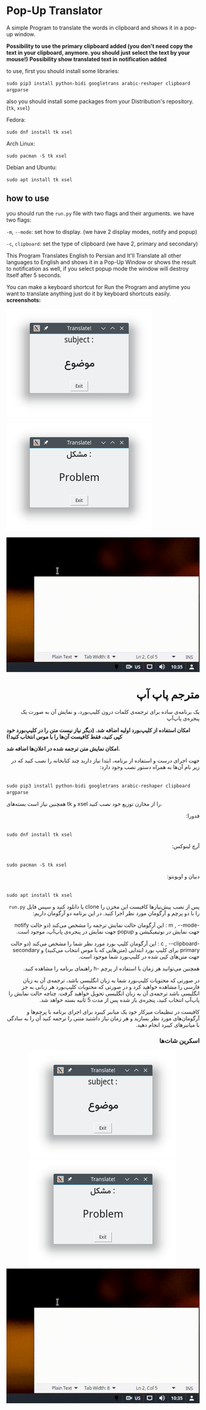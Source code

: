 # Pop-Up Translator
A simple Program to translate the words in clipboard and shows it in a pop-up window.

**Possibility to use the primary clipboard added (you don't need copy the text in your clipboard, anymore. you should just select the text by your mouse!)**
**Possibility show translated text in notification added**

to use, first you should install some libraries:

`sudo pip3 install python-bidi googletrans arabic-reshaper clipboard argparse`

also you should install some packages from your Distribution's repository. (`tk`, `xsel`)

Fedora:

`sudo dnf install tk xsel`

Arch Linux:

`sudo pacman -S tk xsel`

Debian and Ubuntu:

`sudo apt install tk xsel`

## how to use
you should run the `run.py` file with two flags and their arguments. we have two flags:

`-m`, `--mode`: set how to display. (we have 2 display modes, notify and popup)

`-c`, `clipboard`: set the type of clipboard (we have 2, primary and secondary)

This Program Translates English to Persian and It'll Translate all other languages to English and shows it in a Pop-Up Window or shows the result to notification as well, if you select popup mode the window will destroy Itself after 5 seconds.

You can make a keyboard shortcut for Run the Program and anytime you want to translate anything just do it by keyboard shortcuts easily.
**screenshots:**

![ENG to FA](/images/screenshot1.png)

![FA to ENG](/images/screenshot2.png)

![Gif Shot](/images/screenshot3.gif)


<h1 dir="rtl">
مترجم پاپ آپ
</h1>
<p dir="rtl">
یک برنامه‌ی ساده برای ترجمه‌ی کلمات درون کلیپ‌بورد، و نمایش آن به صورت یک پنجره‌ی پاپ‌آپ
</p>
<p>
<b>
امکان استفاده از کلیپ‌بورد اولیه اضافه شد. (دیگر نیاز نیست متن را در کلیپ‌بورد خود کپی کنید، فقط کافیست آن‌ها را با موس انتخاب کنید!)
</b>
</p>

<p>
<b>
امکان نمایش متن ترجمه شده در اعلان‌ها اضافه شد.
</b>
</p>

<p dir="rtl">
جهت اجرای درست و استفاده از برنامه، ابتدا نیاز دارید چند کتابخانه را نصب کنید که در زیر نام آن‌ها به همراه دستور نصب وجود دارد:
</p>
<code>
sudo pip3 install python-bidi googletrans arabic-reshaper clipboard argparse
</code>
<p dir="rtl">

همچنین نیاز است بسته‌های tk و xsel را از مخازن توزیع خود نصب کنید.
</p>
<p dir="rtl">
فدورا:
</p>
<code>
sudo dnf install tk xsel
</code>
<p dir="rtl">
آرچ لینوکس:
</p>
<code>
sudo pacman -S tk xsel
</code>
<p dir="rtl">
دبیان و اوبونتو:
</p>
<code>
sudo apt install tk xsel
</code>
<p dir="rtl">
  پس از نصب پیش‌نیازها کافیست این مخزن را clone یا دانلود کنید و سپس فایل <code>run.py</code> را با دو پرچم و آرگومان مورد نظر  اجرا کنید. در این برنامه دو آرگومان داریم:
</p>

<p dir="rtl">
-m , --mode : این آرگومان حالت نمایش ترجمه را مشخص می‌‌کند (دو حالت notify جهت نمایش در نوتیفیکیشن و popup جهت نمایش در پنجره‌ی پاپ‌آپ، موجود است.
</p>
<p dir="rtl">
-c , --clipboard : این آرگومان کلیپ بورد مورد نظر شما را مشخص می‌کند (دو حالت primary برای کلیپ بورد ابتدایی (متن‌هایی که با موس انتخاب می‌کنید) و secondary جهت متن‌های کپی شده در کلیپ‌بورد شما موجود است.
</p>

<p dir="rtl">
همچنین می‌توانید هر زمان با استفاده از پرچم -h‌ راهنمای برنامه را مشاهده کنید.
</p>

<p dir="rtl">
در صورتی که محتویات کلیپ‌بورد شما به زبان انگلیسی باشد، ترجمه‌ی آن به زبان فارسی را مشاهده خواهید کرد و در صورتی که محتویات کلیپ‌بورد هر زبانی به جز انگلیسی باشد ترجمه‌ی آن به زبان انگلیسی تحویل خواهید گرفت. چناچه حالت نمایش را پاپ‌آپ انتخاب کنید، پنجره‌ی باز شده پس از مدت 5 ثانیه بسته خواهد شد.
</p>
<p dir="rtl">
کافیست در تنظیمات میزکار خود یک میانبر کیبرد برای اجرای برنامه با پرچم‌ها و آرگومان‌های مورد نظر بسازید و هر زمان نیاز داشتید متنی را ترجمه کنید آن را به سادگی با میانبرهای کیبرد انجام دهید.
</p>

<h3 dir="rtl">
اسکرین شات‌ها 
</h3>
<div style="text-align:center">
  <img src ="/images/screenshot1.png" />
</div>
<div style="text-align:center">
  <img src ="/images/screenshot2.png" />
</div>
<div style="text-align:center">
  <img src ="/images/screenshot3.gif" />
</div>
